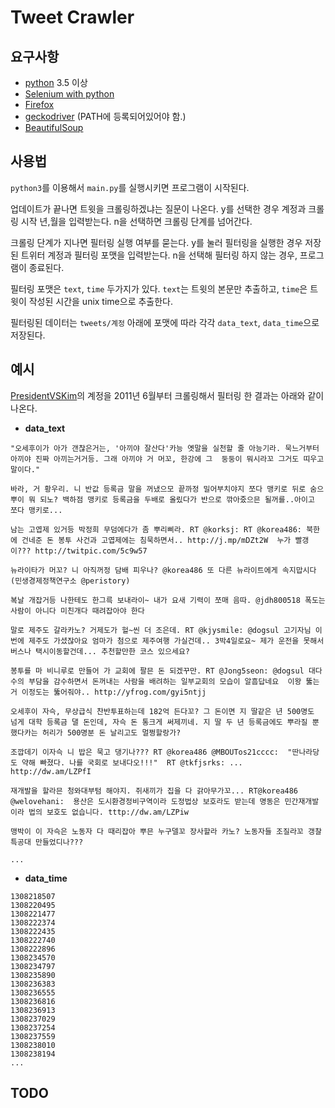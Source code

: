 # Tweet Crawler
## 요구사항
- [python](https://www.python.org/) 3.5 이상
- [Selenium with python](http://selenium-python.readthedocs.io/)
- [Firefox](https://www.mozilla.org/ko/firefox/)
- [geckodriver](https://github.com/mozilla/geckodriver) (PATH에 등록되어있어야 함.)
- [BeautifulSoup](https://www.crummy.com/software/BeautifulSoup/)
## 사용법
`python3`를 이용해서 `main.py`를 실행시키면 프로그램이 시작된다.

업데이트가 끝나면 트윗을 크롤링하겠냐는 질문이 나온다. y를 선택한 경우 계정과 크롤링 시작 년,월을 입력받는다. n을 선택하면 크롤링 단계를 넘어간다.

크롤링 단계가 지나면 필터링 실행 여부를 묻는다. y를 눌러 필터링을 실행한 경우 저장된 트위터 계정과 필터링 포맷을 입력받는다. n을 선택해 필터링 하지 않는 경우, 프로그램이 종료된다.

필터링 포맷은 `text`, `time` 두가지가 있다. `text`는 트윗의 본문만 추출하고, `time`은 트윗이 작성된 시간을 unix time으로 추출한다.

필터링된 데이터는 `tweets/계정` 아래에 포맷에 따라 각각 `data_text`, `data_time`으로 저장된다.
## 예시
[PresidentVSKim](https://twitter.com/PresidentVSKim)의 계정을 2011년 6월부터 크롤링해서 필터링 한 결과는 아래와 같이 나온다.

- __data_text__
```
"오세후이가 아가 갠찮은거는, '아끼야 잘산다'카능 옛말을 실천할 줄 아능기라. 묵느거부터 아끼야 진짜 아끼는거거등. 그래 아끼야 거 머꼬, 한강에 그  둥둥이 뭐시라꼬 그거도 띠우고 말이다."

바라, 거 황우리. 니 반값 등록금 말을 꺼냈으모 끝까정 밀어부치야지 쪼다 맹키로 뒤로 숨으뿌이 뭐 되노? 백하점 맹키로 등록금을 두배로 올맀다가 반으로 깎아줐으믄 될꺼를..아이고 쪼다 맹키로...

남는 고엽제 있거등 박정희 무덤에다가 좀 뿌리삐라. RT @korksj: RT @korea486: 북한에 건네준 돈 봉투 사건과 고엽제에는 침묵하면서.. http://j.mp/mDZt2W  누가 빨갱이??? http://twitpic.com/5c9w57 

뉴라이타가 머꼬? 니 아직꺼정 담배 피우나? @korea486 또 다른 뉴라이트에게 속지맙시다  (민생경제정책연구소 @peristory)

복날 개잡거등 나한테도 한그륵 보내라이~ 내가 요새 기력이 쪼매 음따. @jdh800518 폭도는 사람이 아니다 미친개다 때려잡아야 한다

말로 제주도 갈라카노? 거제도가 헐~씬 더 조은데. RT @kjysmile: @dogsul 고기자님 이번에 제주도 가셨잖아요 엄마가 첨으로 제주여행 가실건데.. 3박4일로요~ 제가 운전을 못해서 버스나 택시이동할건데... 추천할만한 코스 있으세요?

봉투를 마 비니루로 만들어 가 교회에 팔믄 돈 되겠꾸만. RT @Jong5seon: @dogsul 대다수의 부담을 감수하면서 돈꺼내는 사람을 배려하는 일부교회의 모습이 알흠답네요  이왕 뚫는거 이정도는 뚫어줘야.. http://yfrog.com/gyi5ntjj 

오세후이 자슥, 무상급식 찬반투표하는데 182억 든다꼬? 그 돈이면 지 딸같은 년 500명도 넘게 대학 등록금 댈 돈인데, 자슥 돈 통크게 써제끼네. 지 딸 두 년 등록금에도 뿌라질 뿐 했다카는 허리가 500명분 돈 날리고도 멀쩡할랑가?

조깝데기 이자슥 니 밥은 묵고 댕기나??? RT @korea486 @MBOUTos21cccc:  "딴나라당도 약해 빠졌다. 나를 국회로 보내다오!!!"  RT @tkfjsrks: ... http://dw.am/LZPfI 

재개발을 할라믄 청와대부텀 해야지. 쥐새끼가 집을 다 갉아무가꼬... RT@korea486 @welovehani:  용산은 도시환경정비구역이라 도정법상 보호라도 받는데 명동은 민간재개발이라 법의 보호도 없습니다. tttp://dw.am/LZPiw

맹박이 이 자슥은 노동자 다 때리잡아 뿌믄 누구델꼬 장사할라 카노? 노동자들 조질라꼬 갱찰 특공대 만들었디나???

...
```

- __data_time__
```
1308218507
1308220495
1308221477
1308222374
1308222435
1308222740
1308222896
1308234570
1308234797
1308235890
1308236383
1308236555
1308236816
1308236913
1308237029
1308237254
1308237559
1308238010
1308238194
...
```
## TODO